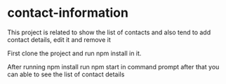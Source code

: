 # contact-information

This project is related to show the list of contacts and also tend to add contact details, edit it and remove it

First clone the project and run npm install in it.

After running npm install run npm start in command prompt after that you can able to see the list of contact details
